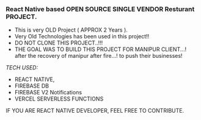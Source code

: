 ### React Native based OPEN SOURCE SINGLE VENDOR Resturant PROJECT.

- This is very OLD Project ( APPROX 2 Years ).
- Very Old Technologies has been used in this project!!
- DO NOT CLONE THIS PROJECT..!!!
- THE GOAL WAS TO BUILD THIS PROJECT FOR MANIPUR CLIENT...! after the recovery of manipur after fire...! to push their businesses!

*TECH USED:* 
- REACT NATIVE,
- FIREBASE DB
- FIREBASE V2 Notifications
- VERCEL SERVERLESS FUNCTIONS

IF YOU ARE REACT NATIVE DEVELOPER, FEEL FREE TO CONTRIBUTE.
